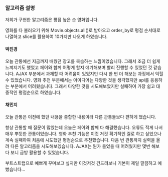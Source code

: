 ### 알고리즘 설명

저희가 구현한 알고리즘은 평점 높은 순 영화입니다.

영화를 다 불러오기 위해 Movie.objects.all()로 받아오고 order_by로 평점 순서대로 나열하고 slice를 활용하여 10가지만 나오게 하였습니다.



#### 박진경

오늘 관통에선 지금까지 배웠던 장고를 복습하는 느낌이었습니다. 그래서 조금 더 쉽게 느껴지기도 했었고 페어와 함께 어떻게 할지 얘기해보며  빨리 진행할 수 있었던 것 같습니다. AJAX 부분에서 과제할 때 어려움이 있었지만 다시 한 번 더 해보는 과정에서 익힐 수 있었습니다. 영화 추천 부분에서는 아이디어는 다양한 것을 생각했지만 api를 응용하는 부분에서 어려웠습니다. 그래서 다양한 것을 시도해보았지만 실패하여 가장 쉽고 대중적인 평점순으로 하였습니다.



#### 채민지

오늘 관통은 이전에 했던 내용을 종합한 내용이라 다른 관통들보다 편하게 했습니다.

항상 관통할 때 질문이 많았는데 오늘은 페어와 함께 다 해결했습니다. 오류도 적게 나서 매우 뿌듯한 관통이었습니다. 영화 추천 기능은 이것 저것 획기적인 걸로 하고 싶었으나 계속 실패하여 처음에 시도했던 평점순으로 추천했습니다. 다음 번 관통까지 실력을 올려 다른 알고리즘을 시도해보겠습니다. AJAX는 뭔가 들었을 때 어려웠지만 몇번 해보다 보니 금방 활용할 수 있었습니다.

부트스트랩으로 예쁘게 꾸며보고 싶지만 이것저것 건드려보니 기본이 제일 깔끔하고 예뻤습니다...
